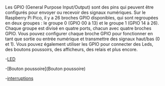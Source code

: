 Les GPIO (General Purpose Input/Output) sont des pins qui peuvent être configurés pour envoyer ou recevoir des signaux numériques. Sur le Raspberry Pi Pico, il y a 26 broches GPIO disponibles, qui sont regroupées en deux groupes : le groupe 0 (GPIO 00 à 13) et le groupe 1 (GPIO 14 à 26). Chaque groupe est divisé en quatre ports, chacun avec quatre broches GPIO. Vous pouvez configurer chaque broche GPIO pour fonctionner en tant que sortie ou entrée numérique et transmettre des signaux haut/bas (0 et 1). Vous pouvez également utiliser les GPIO pour connecter des Leds, des boutons poussoirs, des afficheurs, des relais et plus encore.

-[LED](LED)

-[Bouton poussoire](Bouton poussoire)

-[interruptions](interruptions)
